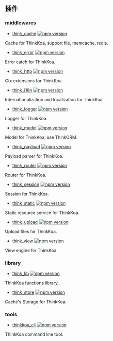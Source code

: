 ## 插件

### middlewares

*  [think_cache](https://github.com/thinkkoa/think_cache) 
[![npm version](https://badge.fury.io/js/think_cache.svg)](https://badge.fury.io/js/think_cache) 

Cache for ThinkKoa, support file, memcache, redis.

*  [think_error](https://github.com/thinkkoa/think_error) 
[![npm version](https://badge.fury.io/js/think_error.svg)](https://badge.fury.io/js/think_error) 

Error catch for ThinkKoa.

*  [think_http](https://github.com/thinkkoa/think_http) 
[![npm version](https://badge.fury.io/js/think_http.svg)](https://badge.fury.io/js/think_http) 

Ctx extensions for ThinkKoa.

*  [think_i18n](https://github.com/thinkkoa/think_i18n) 
[![npm version](https://badge.fury.io/js/think_i18n.svg)](https://badge.fury.io/js/think_i18n) 

Internationalization and localization for ThinkKoa.

*  [think_logger](https://github.com/thinkkoa/think_logger) 
[![npm version](https://badge.fury.io/js/think_logger.svg)](https://badge.fury.io/js/think_logger) 

Logger for ThinkKoa.

*  [think_model](https://github.com/thinkkoa/think_model) 
[![npm version](https://badge.fury.io/js/think_model.svg)](https://badge.fury.io/js/think_model) 

Model for ThinkKoa, use ThinkORM.

*  [think_payload](https://github.com/thinkkoa/think_payload) 
[![npm version](https://badge.fury.io/js/think_payload.svg)](https://badge.fury.io/js/think_payload) 

Payload parser for ThinkKoa.

*  [think_router](https://github.com/thinkkoa/think_router) 
[![npm version](https://badge.fury.io/js/think_router.svg)](https://badge.fury.io/js/think_router) 

Router for ThinkKoa.

*  [think_session](https://github.com/thinkkoa/think_session) 
[![npm version](https://badge.fury.io/js/think_session.svg)](https://badge.fury.io/js/think_session) 

Session for ThinkKoa.

*  [think_static](https://github.com/thinkkoa/think_static) 
[![npm version](https://badge.fury.io/js/think_static.svg)](https://badge.fury.io/js/think_static) 

Static resource service for ThinkKoa.

*  [think_upload](https://github.com/thinkkoa/think_upload) 
[![npm version](https://badge.fury.io/js/think_upload.svg)](https://badge.fury.io/js/think_upload) 

Upload files for ThinkKoa.

*  [think_view](https://github.com/thinkkoa/think_view) 
[![npm version](https://badge.fury.io/js/think_view.svg)](https://badge.fury.io/js/think_view) 

View engine for ThinkKoa.

### library

*  [think_lib](https://github.com/thinkkoa/think_lib) 
[![npm version](https://badge.fury.io/js/think_lib.svg)](https://badge.fury.io/js/think_lib) 

ThinkKoa functions library.

*  [think_store](https://github.com/thinkkoa/think_store) 
[![npm version](https://badge.fury.io/js/think_store.svg)](https://badge.fury.io/js/think_store) 

Cache's Storage for ThinkKoa.

### tools

*  [thinkkoa_cli](https://github.com/thinkkoa/thinkkoa_cli) 
[![npm version](https://badge.fury.io/js/thinkkoa_cli.svg)](https://badge.fury.io/js/thinkkoa_cli)

ThinkKoa command line tool.
